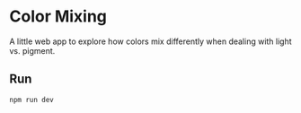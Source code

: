 # Color Mixing

A little web app to explore how colors mix differently when dealing with light vs. pigment.

## Run

```bash
npm run dev
```